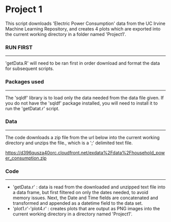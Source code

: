 # Project 1

This script downloads 'Electric Power Consumption' data from the UC Irvine Machine Learning Repository, and creates 4 plots which are exported into the current working directory in a folder named 'Project1'.


### RUN FIRST
-------------
'getData.R' will need to be ran first in order download and format the data for subsequent scripts. 

### Packages used
-----------------
The 'sqldf' library is to load only the data needed from the data file given. If you do not have the 'sqldf' package installed, you will need to install it to run the 'getDatat.r' script.


### Data
--------
The code downloads a zip file from the url below into the current working directory and unzips the file., which is a ';' delimited text file.

https://d396qusza40orc.cloudfront.net/exdata%2Fdata%2Fhousehold_power_consumption.zip


### Code
----

* 'getData.r' : data is read from the downloaded and unzipped text file into a data frame, but first filtered on only the dates needed, to avoid memory issues. Next, the Date and Time fields are concatenated and transformed and appended as a datetime field to the data set.
* 'plot1.r'-'plot4.r' : creates plots that are output as PNG images into the current working directory in a directory named 'Project1'.